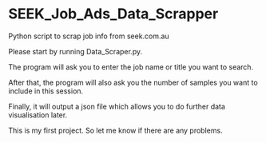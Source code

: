 # SEEK_Job_Ads_Data_Scrapper
Python script to scrap job info from seek.com.au

Please start by running Data_Scraper.py.

The program will ask you to enter the job name or title you want to search.

After that, the program will also ask you the number of samples you want to include in this session.

Finally, it will output a json file which allows you to do further data visualisation later.

This is my first project. So let me know if there are any problems.
   
